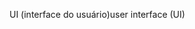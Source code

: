 <span data-ttu-id="70354-101">UI (interface do usuário)</span><span class="sxs-lookup"><span data-stu-id="70354-101">user interface (UI)</span></span>